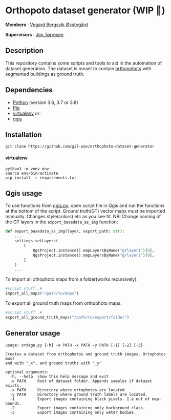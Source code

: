 # Orthopoto dataset generator (WIP :construction:)
**Members** : <a href="https://github.com/vegovs">Vegard Bergsvik Øvstegård</a>

**Supervisors** : <a href="https://www.mn.uio.no/ifi/personer/vit/jimtoer/">Jim Tørresen</a>

## Description

This repository contains some scripts and tools to aid in the automation of dataset generation.
The dataset is meant to contain [orthopohots](https://www.sciencedirect.com/topics/earth-and-planetary-sciences/orthophoto) with
segmented buildings as ground truth.

## Dependencies
* [Python](https://www.python.org/) (version 3.6, 3.7 or 3.8)
* [Pip](https://virtualenv.pypa.io/en/latest/)
* [virtualenv](https://virtualenv.pypa.io/en/latest/) or:
* [qgis](https://qgis.org/en/site/)

## Installation

```console
git clone https://github.com/gil-uav/orthophoto-dataset-generator
```

#### virtualenv

```console
python3 -m venv env
source env/bin/activate
pip install -r requirements.txt
```

## Qgis usage
To use functions from [qgis.py](https://github.com/gil-uav/orthophoto-dataset-generator/blob/master/qgis.py), open
script file in Qgis and run the functions at the bottom of the script. Ground truth(GT) vector maps must be imported manually.
Changes style(colors) etc as you see fit. NB! Change naming of the GT layers in the `export_basedata_as_img` function:
```python
def export_basedata_as_img(layer, export_path: str):
    ...
    settings.setLayers(
        [
            QgsProject.instance().mapLayersByName("gtlayer1")[0],
            QgsProject.instance().mapLayersByName("grlayer2")[0],
        ]
    )
    ...
```


To import all othophoto maps from a folder(works recursively):
```python
#script stuff..#
import_all_maps("/path/to/maps")
```

To export all ground truth maps from orthophoto maps:
```python
#script stuff..#
export_all_ground_truth_maps("/path/to/export/folder")
```

## Generator usage
```
usage: ordage.py [-h] -o PATH -x PATH -y PATH [-1] [-2] [-3]

Creates a dataset from orthophotos and ground truth images. Ortophotos must
end with "_x", and ground truths with "_y"

optional arguments:
  -h, --help  show this help message and exit
  -o PATH     Root of dataset folder. Appends samples if dataset exists.
  -x PATH     Directory where ortophotos are located.
  -y PATH     Directory where ground truth labels are located.
  -1          Export images containing black pixels. I.e out of map-bounds.
  -2          Export images containing only background class.
  -3          Export images containing only water bodies.
```
